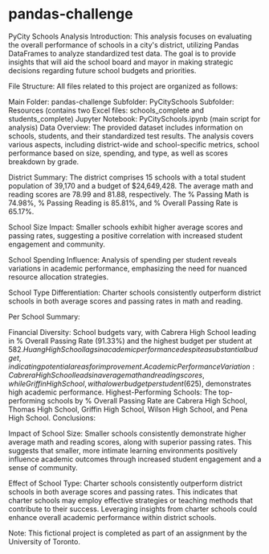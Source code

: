 # pandas-challenge
PyCity Schools Analysis
Introduction:
This analysis focuses on evaluating the overall performance of schools in a city's district, utilizing Pandas DataFrames to analyze standardized test data. The goal is to provide insights that will aid the school board and mayor in making strategic decisions regarding future school budgets and priorities.

File Structure:
All files related to this project are organized as follows:

Main Folder: pandas-challenge
Subfolder: PyCitySchools
Subfolder: Resources (contains two Excel files: schools_complete and students_complete)
Jupyter Notebook: PyCitySchools.ipynb (main script for analysis)
Data Overview:
The provided dataset includes information on schools, students, and their standardized test results. The analysis covers various aspects, including district-wide and school-specific metrics, school performance based on size, spending, and type, as well as scores breakdown by grade.

District Summary:
The district comprises 15 schools with a total student population of 39,170 and a budget of $24,649,428. The average math and reading scores are 78.99 and 81.88, respectively. The % Passing Math is 74.98%, % Passing Reading is 85.81%, and % Overall Passing Rate is 65.17%.

School Size Impact:
Smaller schools exhibit higher average scores and passing rates, suggesting a positive correlation with increased student engagement and community.

School Spending Influence:
Analysis of spending per student reveals variations in academic performance, emphasizing the need for nuanced resource allocation strategies.

School Type Differentiation:
Charter schools consistently outperform district schools in both average scores and passing rates in math and reading.

Per School Summary:

Financial Diversity: School budgets vary, with Cabrera High School leading in % Overall Passing Rate (91.33%) and the highest budget per student at $582. Huang High School lags in academic performance despite a substantial budget, indicating potential areas for improvement.
Academic Performance Variation: Cabrera High School leads in average math and reading scores, while Griffin High School, with a lower budget per student ($625), demonstrates high academic performance.
Highest-Performing Schools: The top-performing schools by % Overall Passing Rate are Cabrera High School, Thomas High School, Griffin High School, Wilson High School, and Pena High School.
Conclusions:

Impact of School Size:
Smaller schools consistently demonstrate higher average math and reading scores, along with superior passing rates. This suggests that smaller, more intimate learning environments positively influence academic outcomes through increased student engagement and a sense of community.

Effect of School Type:
Charter schools consistently outperform district schools in both average scores and passing rates. This indicates that charter schools may employ effective strategies or teaching methods that contribute to their success. Leveraging insights from charter schools could enhance overall academic performance within district schools.

Note:
This fictional project is completed as part of an assignment by the University of Toronto.
